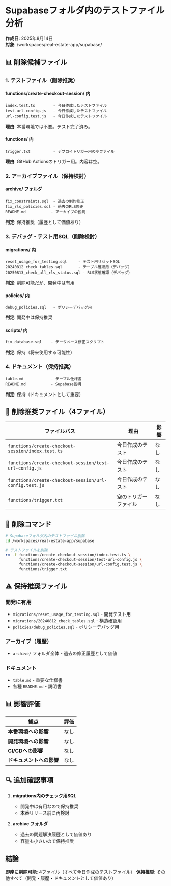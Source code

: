 # Supabaseフォルダ内のテストファイル分析

**作成日**: 2025年8月14日  
**対象**: /workspaces/real-estate-app/supabase/

## 📊 削除候補ファイル

### 1. テストファイル（削除推奨）

#### functions/create-checkout-session/ 内
```
index.test.ts        - 今日作成したテストファイル
test-url-config.js   - 今日作成したテストファイル  
url-config.test.js   - 今日作成したテストファイル
```
**理由**: 本番環境では不要。テスト完了済み。

#### functions/ 内
```
trigger.txt          - デプロイトリガー用の空ファイル
```
**理由**: GitHub Actionsのトリガー用。内容は空。

### 2. アーカイブファイル（保持検討）

#### archive/ フォルダ
```
fix_constraints.sql  - 過去の制約修正
fix_rls_policies.sql - 過去のRLS修正
README.md           - アーカイブの説明
```
**判定**: 保持推奨（履歴として価値あり）

### 3. デバッグ・テスト用SQL（削除検討）

#### migrations/ 内
```
reset_usage_for_testing.sql     - テスト用リセットSQL
20240812_check_tables.sql       - テーブル確認用（デバッグ）
20250813_check_all_rls_status.sql - RLS状態確認（デバッグ）
```
**判定**: 削除可能だが、開発中は有用

#### policies/ 内
```
debug_policies.sql   - ポリシーデバッグ用
```
**判定**: 開発中は保持推奨

#### scripts/ 内
```
fix_database.sql    - データベース修正スクリプト
```
**判定**: 保持（将来使用する可能性）

### 4. ドキュメント（保持推奨）
```
table.md            - テーブル仕様書
README.md           - Supabase説明
```
**判定**: 保持（ドキュメントとして重要）

## 🎯 削除推奨ファイル（4ファイル）

| ファイルパス | 理由 | 影響 |
|-------------|------|------|
| `functions/create-checkout-session/index.test.ts` | 今日作成のテスト | なし |
| `functions/create-checkout-session/test-url-config.js` | 今日作成のテスト | なし |
| `functions/create-checkout-session/url-config.test.js` | 今日作成のテスト | なし |
| `functions/trigger.txt` | 空のトリガーファイル | なし |

## 📝 削除コマンド

```bash
# Supabaseフォルダ内のテストファイル削除
cd /workspaces/real-estate-app/supabase

# テストファイルを削除
rm -f functions/create-checkout-session/index.test.ts \
      functions/create-checkout-session/test-url-config.js \
      functions/create-checkout-session/url-config.test.js \
      functions/trigger.txt
```

## ⚠️ 保持推奨ファイル

### 開発に有用
- `migrations/reset_usage_for_testing.sql` - 開発テスト用
- `migrations/20240812_check_tables.sql` - 構造確認用
- `policies/debug_policies.sql` - ポリシーデバッグ用

### アーカイブ（履歴）
- `archive/` フォルダ全体 - 過去の修正履歴として価値

### ドキュメント
- `table.md` - 重要な仕様書
- 各種 `README.md` - 説明書

## 📊 影響評価

| 観点 | 評価 |
|------|------|
| **本番環境への影響** | なし |
| **開発環境への影響** | なし |
| **CI/CDへの影響** | なし |
| **ドキュメントへの影響** | なし |

## 🔍 追加確認事項

1. **migrations内のチェック用SQL**
   - 開発中は有用なので保持推奨
   - 本番リリース前に再検討

2. **archive フォルダ**
   - 過去の問題解決履歴として価値あり
   - 容量も小さいので保持推奨

## 結論

**即座に削除可能**: 4ファイル（すべて今日作成のテストファイル）
**保持推奨**: その他すべて（開発・履歴・ドキュメントとして価値あり）